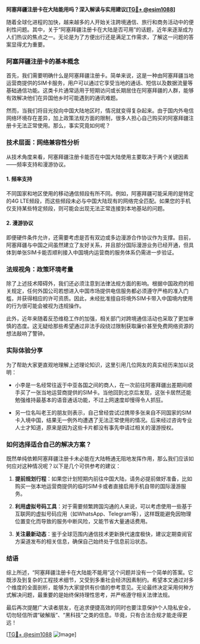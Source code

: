 **阿塞拜疆注册卡在大陆能用吗？深入解读与实用建议[[TG💪+ @esim1088](https://t.me/s/esim1088)]**

随着全球化进程的加快，越来越多的人开始关注跨境通信、旅行和商务活动中的便利性问题。其中，关于“阿塞拜疆注册卡在大陆是否可用”的话题，近年来逐渐成为人们热议的焦点之一。无论是为了方便出行还是满足工作需求，了解这一问题的答案显得尤为重要。

### 阿塞拜疆注册卡的基本概念

首先，我们需要明确什么是阿塞拜疆注册卡。简单来说，这是一种由阿塞拜疆当地运营商提供的SIM卡服务，用户可以通过它享受当地的通话、短信以及数据流量等基础通信功能。这类卡片通常适用于短期访问或长期居住在阿塞拜疆的人群，能够有效解决他们在异国他乡时可能遇到的通讯难题。

然而，当我们将目光投向中国大陆地区时，情况就变得复杂起来。由于国内外电信网络环境存在差异，加上政策法规方面的限制，很多人担心自己购买的阿塞拜疆注册卡无法正常使用。那么，事实究竟如何呢？

### 技术层面：网络兼容性分析

从技术角度来看，阿塞拜疆注册卡能否在中国大陆使用主要取决于两个关键因素——频率支持和漫游协议。

#### 1. 频率支持

不同国家和地区使用的移动通信频段有所不同。例如，阿塞拜疆可能采用的是特定的4G LTE频段，而这些频段未必与中国大陆现有的网络完全匹配。如果您的手机仅支持某些特定频段，则可能会出现无法正常连接到本地基站的问题。

#### 2. 漫游协议

即便硬件条件允许，还需要考虑是否有双边或多边漫游合作协议作为支撑。目前，阿塞拜疆与中国之间虽然建立了友好关系，并且部分国际漫游业务已经开通，但具体到单张SIM卡能否顺利接入中国境内运营商的服务体系仍需进一步验证。

### 法规视角：政策环境考量

除了上述技术障碍外，我们还必须注意到法律法规方面的影响。根据中国政府的相关规定，任何外国公司若想进入中国市场提供电信服务都必须遵守严格的准入门槛，并获得相应的许可资质。因此，未经批准擅自将境外SIM卡带入中国境内使用的行为很可能会被视为违规操作。

此外，近年来随着反恐维稳工作的加强，相关部门对跨境通信活动也采取了更加审慎的态度。这无疑给那些希望通过非法手段绕过限制获取廉价甚至免费网络资源的想法敲响了警钟。

### 实际体验分享

为了帮助大家更直观地理解上述理论知识，这里引用几位网友的真实经历来加以说明：

- 小李是一名经常往返于中亚各国之间的商人，在一次前往阿塞拜疆出差期间顺手买了一张当地运营商提供的SIM卡。当他回到北京后发现，这张卡居然还能勉强维持最基本的语音通话功能，不过上网速度却慢得令人抓狂。
  
- 另一位名叫老王的朋友则表示，自己曾经尝试过携带多张来自不同国家的SIM卡入境中国，结果无一例外均遭遇了无法正常使用的情况。后来经过咨询专业人士才知道，原来是因为这些卡片都没有事先申请过相关的漫游授权。

### 如何选择适合自己的解决方案？

既然单纯依赖阿塞拜疆注册卡未必能在大陆畅通无阻地发挥作用，那么我们应该如何应对这种情况呢？以下是几个可供参考的建议：

1. **提前规划行程**：如果您计划短期内前往中国大陆，请务必提前做好准备，比如购买一张本地运营商提供的临时SIM卡或者直接启用手机自带的国际漫游服务。
   
2. **利用虚拟号码工具**：对于需要频繁跨国沟通的人来说，可以考虑使用一些基于互联网的虚拟号码应用（如WhatsApp、Telegram等），这样既能避免因物理位置变化而导致的服务中断风险，又能节省大量通话费用。

3. **关注最新动态**：鉴于全球范围内通信技术更新换代速度极快，建议定期查阅官方渠道发布的相关信息，确保自己始终处于信息前沿状态。

### 结语

综上所述，“阿塞拜疆注册卡在大陆能不能用”这个问题并没有一个简单的答案。它既涉及到复杂的工程技术细节，又受到多重社会经济因素制约。希望本文通过对多个维度的全面剖析，能够为大家提供有价值的参考意见。无论最终决定采用何种方式解决问题，最重要的是始终保持理性思考，并严格遵守相关法律法规。

最后再次提醒广大读者朋友，在追求便捷高效的同时也要注意保护个人隐私安全，切勿轻信所谓“破解版”、“黑科技”之类的信息。毕竟，只有合法合规才能走得更远！

[[TG💪+ @esim1088](https://t.me/s/esim1088) ![Image](https://i.postimg.cc/4NQfJmqS/Snipaste-2025-05-13-00-14-12.png)]